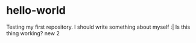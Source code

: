 # hello-world
Testing my first repository.
I should write something about myself :|
Is this thing working?
new 2
